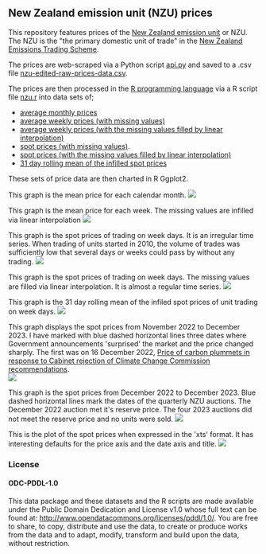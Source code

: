 ## New Zealand emission unit (NZU) prices

This repository features prices of the [New Zealand emission unit](https://environment.govt.nz/what-government-is-doing/areas-of-work/climate-change/ets/nz-ets-market/where-to-buy-new-zealand-emissions-units) or NZU. The NZU is the "the primary domestic unit of trade" in the [New Zealand Emissions Trading Scheme](https://www.climatecommission.govt.nz/get-involved/new-content-page/what-is-the-nz-ets/). 

The prices are web-scraped via a Python script [api.py](https://github.com/theecanmole/nz-emission-unit-prices/blob/main/api.py) and saved to a .csv file [nzu-edited-raw-prices-data.csv](https://github.com/theecanmole/NZ-emission-unit-prices/blob/main/nzu-edited-raw-prices-data.csv).

The prices are then processed in the [R programming language](https://www.r-project.org/) via a R script file [nzu.r](https://github.com/theecanmole/NZ-emission-unit-prices/blob/main/nzu.r) into data sets of;

* [average monthly prices](https://github.com/theecanmole/NZ-emission-unit-prices/blob/main/nzu-month-price.csv) 
* [average weekly prices (with missing values)](https://github.com/theecanmole/NZ-emission-unit-prices/blob/main/weeklymeanprice.csv) 
* [average weekly prices (with the missing values filled by linear interpolation)](https://github.com/theecanmole/NZ-emission-unit-prices/blob/main/weeklypricefilled.csv) 
* [spot prices (with missing values)](https://github.com/theecanmole/nz-emission-unit-prices/blob/main/spotprices.csv).
* [spot prices (with the missing values filled by linear interpolation)](spotpricesinfilled.csv)
* [31 day rolling mean of the infilled spot prices](spotrollmean31.csv)

These sets of price data are then charted in R Ggplot2.

This graph is the mean price for each calendar month.
![](NZU-monthprice-720by540-ggplot-theme-bw.svg)

This graph is the mean price for each week. The missing values are infilled via linear interpolation
![](NZU-weeklypriceYr-720by540-ggplot-theme-bw.svg)

This graph is the spot prices of trading on week days. It is an irregular time series. When trading of units started in 2010, the volume of trades was sufficiently low that several days or weeks could pass by without any trading. 
![](NZU-spotprice-720by540-ggplot-theme-bw.svg)

This graph is the spot prices of trading on week days. The missing values are filled via linear interpolation. It is almost a regular time series.
![](NZU-spotpriceinfilled-720by540-ggplot-theme-bw.svg)

This graph is the 31 day rolling mean of the infiled spot prices of unit trading on week days.
![](NZU-spotpriceinfilledrollingmean-720by540-ggplot-theme-bw.svg)

This graph displays the spot prices from November 2022 to December 2023. I have marked with blue dashed horizontal lines three dates where Government announcements 'surprised' the market and the price changed sharply. The first was on 16 December 2022, [Price of carbon plummets in response to Cabinet rejection of Climate Change Commission recommendations](https://www.carbonnews.co.nz/story.asp?storyID=26749).  
![](NZU-spotprice2023-720by540-ggplot-theme-bw.svg)

This graph is the spot prices from December 2022 to December 2023. Blue dashed horizontal lines mark the dates of the quarterly NZU auctions. The December 2022 auction met it's reserve price. The four 2023 auctions did not meet the reserve price and no units were sold.
![](NZU-auctions-2023-720by540-ggplot-theme-bw.svg)

This is the plot of the spot prices when expressed in the 'xts' format. It has interesting defaults for the price axis and the date axis and title.
![](NZU-spotXTStimeseriesprices-720by540.svg)

### License

#### ODC-PDDL-1.0

This data package and these datasets and the R scripts are made available under the Public Domain Dedication and License v1.0 whose full text can be found at: http://www.opendatacommons.org/licenses/pddl/1.0/. You are free to share, to copy, distribute and use the data, to create or produce works from the data and to adapt, modify, transform and build upon the data, without restriction.
